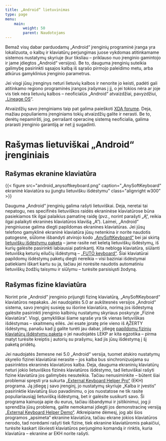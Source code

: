 ```yaml
---
title: „Android“ lietuvinimas
type: page
menu:
    main:
        weight: 50
        parent: Naudotojams
---
```


Bemaž visų dabar parduodamų „Android“ įrenginių programinė įranga yra lokalizuota, o kalbų ir klaviatūrų perjungimas juose vykdomas atitinkamame sistemos nustatymų skyriuje (kur tiksliau – priklauso nuo įrenginio gamintojo ir jame įdiegtos „Android“ versijos).
Be to, dauguma įrenginių suteikia galimybę pasirinkti sąsajos kalbą iš sąrašo pirmojo paleidimo metu, arba atkūrus gamyklinius įrenginio parametrus.

Jei visgi jūsų įrenginys neturi lietuvių kalbos ir nenorite jo keisti, padėti gali atitinkamo regiono programinės įrangos įrašymas į jį,
o jei tokios nėra ar joje vis tiek nėra lietuvių kalbos – neoficialūs „Android“ atvaizdžiai, pavyzdžiui, „[Lineage OS](http://lineageos.org/)“.

Atvaizdžių savo įrenginiams taip pat galima paieškoti [XDA forume](http://forum.xda-developers.com/).
Deja, mažiau populiariems įrenginiams tokių atvaizdžių galite ir nerasti.
Be to, derėtų nepamiršti, jog, perrašant operacinę sistemą neoficialia, galima prarasti įrenginio garantiją ar net jį sugadinti.

Rašymas lietuviškai „Android“ įrenginiais
=========================================

Rašymas ekranine klaviatūra
---------------------------

{{< figure src="android_anysoftkeyboard.png" caption="„AnySoftKeyboard“ ekraninė klaviatūra su įjungtu lietuvišku išdėstymu" class="alignright w300" >}}

Dauguma „Android“ įrenginių galima rašyti lietuviškai. Deja, neretai tai nepatogu, nes specifinės lietuviškos raidės
ekraninėse klaviatūrose būna pasiekiamos tik ilgai palaikius pamatinę raidę (pvz., norint parašyti „Ą“, reikia ilgai
palaikyti ekraninės klaviatūros klavišą „A“). Laimei, „Android“ įrenginiuose galima diegti papildomas ekranines
klaviatūras. Jei jūsų telefono gamyklinė ekraninė klaviatūra jūsų netenkina ir norite naudotis patogesne, siūlome
išbandyti atvirojo kodo [„AnySoftKeyboard“](https://anysoftkeyboard.github.io/) bei jai skirtą
[lietuviškų išdėstymų paketą](https://anysoftkeyboard.github.io/languages/) – jame rasite net keletą lietuviškų
išdėstymų, iš kurių galėsite pasirinkti labiausiai patinkantį.
Kita nebloga klaviatūra, siūlanti lietuvišką keturių eilučių išdėstymą – [„FUTO keyboard“](https://keyboard.futo.org).
Šiai klaviatūrai papildomų išdėstymų paketų diegti nereikia – visi baziniai išdėstymai patiekiami iškart kartu su ja, tačiau jei norėsite naudotis automatiniu lietuviškų žodžių taisymu ir siūlymu – turėsite parsisiųsti žodyną.

Rašymas fizine klaviatūra
-------------------------

Norint prie „Android“ įrenginio prijungti fizinę klaviatūrą, „AnySoftKeyboard“ klaviatūros nepakaks. Jei naudojatės 5.0
ar aukštesnės versijos „Android“ sistema, savo įrenginį susieję su išorine klaviatūra, norimą jos išdėstymą galėsite
pasirinkti įrenginio kalbinių nustatymų skyriaus poskyryje „Fizinė klaviatūra“. Visgi, gamykliškai šiame sąraše
yra tik vienas lietuviškas išdėstymas – skaitmenų eilės. Jei esate įpratę prie vieno iš ĄŽERTY išdėstymų, panašu kad jį
galite turėti jau dabar, įdiegę
[papildomų fizinių klaviatūrų išdėstymų paketą](https://github.com/calin-darie/extra-keyboard-layouts)
o jei naudojatės LEKP ar kita egzotika – pirma matyt turėsite kreiptis į autorių su prašymu, kad jis jūsų išdėstymą į šį
paketą pridėtų.

Jei naudojatės žemesne nei 5.0 „Android“ versija, tuomet atskiro nustatymų skyrelio fizinei klaviatūrai nerasite – jos
kalba bus sinchronizuojama su pasirinktos ekraninės klaviatūros kalba. Deja, dauguma ekraninių klaviatūrų neturi jokio
lietuviškos fizinės klaviatūros išdėstymo, tad lietuviškai rašyti fizine klaviatūra jos galimybės nesuteikia. Tačiau
nenusiminkite – būtent šiai problemai spręsti yra
sukurta [„External Keyboard Helper Pro“](https://play.google.com/store/apps/details?id=com.apedroid.hwkeyboardhelper)
(EKH) programa. Ją įdiegę į savo įrenginį, jo nustatymų skyriuje „Kalba ir įvestis“ pasirinktie klaviatūrą šiuo
pavadinimu, o jos nuostatose ne tik rasite populiariausiąjį lietuvišką išdėstymą, bet ir galėsite susikurti savo. Ši
programa kainuoja apie du eurus, tačiau išbandymui ir įsitikinimui, jog ji sprendžia jūsų problemą, galite nemokamai
įdiegti jos demonstracinę
versiją [„External Keyboard Helper Demo“](https://play.google.com/store/apps/details?id=com.apedroid.hwkeyboardhelperdemo).
Atkreipiame dėmesį, jog abi šios programos „apsimeta“ ekranine klaviatūra, tačiau ekrane jokios klaviatūros nerodo, tad
norėdami rašyti tiek fizine, tiek ekranine klaviatūromis pakaičiui, turėsite kaskart iškviesti klaviatūros perjungimo
komandą ir rinktis, kuria klaviatūra – ekranine ar EKH norite rašyti.
